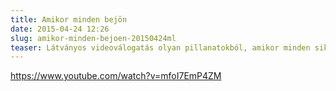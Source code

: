 ```yaml
---
title: Amikor minden bejön
date: 2015-04-24 12:26
slug: amikor-minden-bejoen-20150424ml
teaser: Látványos videoválogatás olyan pillanatokból, amikor minden sikerül.
---
```


https://www.youtube.com/watch?v=mfoI7EmP4ZM
